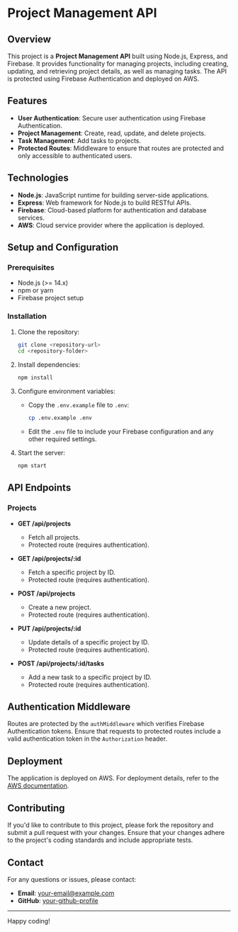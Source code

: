 # Project Management API

## Overview

This project is a **Project Management API** built using Node.js, Express, and Firebase. It provides functionality for managing projects, including creating, updating, and retrieving project details, as well as managing tasks. The API is protected using Firebase Authentication and deployed on AWS.

## Features

- **User Authentication**: Secure user authentication using Firebase Authentication.
- **Project Management**: Create, read, update, and delete projects.
- **Task Management**: Add tasks to projects.
- **Protected Routes**: Middleware to ensure that routes are protected and only accessible to authenticated users.

## Technologies

- **Node.js**: JavaScript runtime for building server-side applications.
- **Express**: Web framework for Node.js to build RESTful APIs.
- **Firebase**: Cloud-based platform for authentication and database services.
- **AWS**: Cloud service provider where the application is deployed.

## Setup and Configuration

### Prerequisites

- Node.js (>= 14.x)
- npm or yarn
- Firebase project setup

### Installation

1. Clone the repository:

   ```bash
   git clone <repository-url>
   cd <repository-folder>
   ```

2. Install dependencies:

   ```bash
   npm install
   ```

3. Configure environment variables:

   - Copy the `.env.example` file to `.env`:
     ```bash
     cp .env.example .env
     ```
   - Edit the `.env` file to include your Firebase configuration and any other required settings.

4. Start the server:
   ```bash
   npm start
   ```

## API Endpoints

### Projects

- **GET /api/projects**

  - Fetch all projects.
  - Protected route (requires authentication).

- **GET /api/projects/:id**

  - Fetch a specific project by ID.
  - Protected route (requires authentication).

- **POST /api/projects**

  - Create a new project.
  - Protected route (requires authentication).

- **PUT /api/projects/:id**

  - Update details of a specific project by ID.
  - Protected route (requires authentication).

- **POST /api/projects/:id/tasks**
  - Add a new task to a specific project by ID.
  - Protected route (requires authentication).

## Authentication Middleware

Routes are protected by the `authMiddleware` which verifies Firebase Authentication tokens. Ensure that requests to protected routes include a valid authentication token in the `Authorization` header.

## Deployment

The application is deployed on AWS. For deployment details, refer to the [AWS documentation](https://aws.amazon.com/documentation/).

## Contributing

If you'd like to contribute to this project, please fork the repository and submit a pull request with your changes. Ensure that your changes adhere to the project's coding standards and include appropriate tests.

## Contact

For any questions or issues, please contact:

- **Email**: [your-email@example.com](mailto:iamsaurabhverma7@gmail.com)
- **GitHub**: [your-github-profile](https://github.com/iamsaurabh7)

---

Happy coding!

```

```

